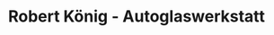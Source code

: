 ---
title: "Robert König - Autoglaswerkstatt"
url: /asslar/robert-koenig-autoglaswerkstatt/
shop: Autowerkstatt
---